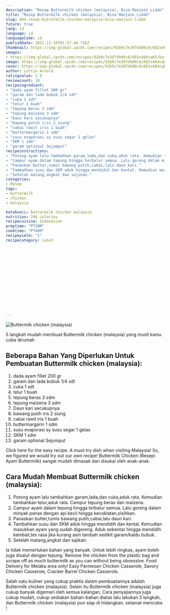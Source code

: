 ```yaml
---
description: "Resep Buttermilk chicken (malaysia), Bisa Manjain Lidah"
title: "Resep Buttermilk chicken (malaysia), Bisa Manjain Lidah"
slug: 804-resep-buttermilk-chicken-malaysia-bisa-manjain-lidah
future: true
lang: id
language: id
languageCode: id
publishDate: 2021-11-10T01:57:40.716Z 
thumbnail: https://img-global.cpcdn.com/recipes/92b9c7e307db00c8/682x484cq65/buttermilk-chicken-malaysia-foto-resep-utama.webp
images:
- https://img-global.cpcdn.com/recipes/92b9c7e307db00c8/682x484cq65/buttermilk-chicken-malaysia-foto-resep-utama.webp
image: https://img-global.cpcdn.com/recipes/92b9c7e307db00c8/682x484cq65/buttermilk-chicken-malaysia-foto-resep-utama.webp
cover: https://img-global.cpcdn.com/recipes/92b9c7e307db00c8/682x484cq65/buttermilk-chicken-malaysia-foto-resep-utama.webp
author: Lottie Arnold
ratingvalue: 3.9
reviewcount: 10
recipeingredient:
- "dada ayam fillet 200 gr"
- "garam dan lada bubuk 1/4 sdt"
- "cuka 1 sdt"
- "telur 1 buah"
- "tepung beras 3 sdm"
- "tepung maizena 3 sdm"
- "Daun kari secukupnya"
- "bawang putih iris 2 siung"
- "cabai rawit iris 1 buah"
- "buttermargarin 1 sdm"
- "susu evaporasi sy susu segar 1 gelas"
- "SKM 1 sdm"
- "garam optional Sejumput"
recipeinstructions:
- "Potong ayam lalu tambahkan garam,lada,dan cuka,aduk rata. Kemudian tambahkan telur,aduk rata. Campur tepung beras dan maizena."
- "Campur ayam dalam tepung hingga terbalur semua. Lalu goreng dalam minyak panas dengan api kecil hingga kecoklatan,sisihkan."
- "Panaskan butter,tumis bawang putih,cabai,lalu daun kari."
- "Tambahkan susu dan SKM aduk hingga mendidih dan kental. Kemudian masukkan ayam yang sudah digoreng. Aduk sebentar hingga mendidih kembali,tes rasa jika kurang asin tambah sedikit garam/kaldu bubuk."
- "Setelah matang,angkat dan sajikan."
categories:
- Resep
tags:
- buttermilk
- chicken
- malaysia

katakunci: buttermilk chicken malaysia 
nutrition: 246 calories
recipecuisine: Indonesian
preptime: "PT38M"
cooktime: "PT46M"
recipeyield: "1"
recipecategory: Lunch


     
    
    
    
    
    
    
    
    
    
    
      
    
---
```



![Buttermilk chicken (malaysia)](https://img-global.cpcdn.com/recipes/92b9c7e307db00c8/682x484cq65/buttermilk-chicken-malaysia-foto-resep-utama.webp)

5 langkah mudah membuat  Buttermilk chicken (malaysia) yang musti kamu coba dirumah

<!--inarticleads1-->

## Beberapa Bahan Yang Diperlukan Untuk Pembuatan Buttermilk chicken (malaysia):

1. dada ayam fillet 200 gr
1. garam dan lada bubuk 1/4 sdt
1. cuka 1 sdt
1. telur 1 buah
1. tepung beras 3 sdm
1. tepung maizena 3 sdm
1. Daun kari secukupnya
1. bawang putih iris 2 siung
1. cabai rawit iris 1 buah
1. buttermargarin 1 sdm
1. susu evaporasi sy susu segar 1 gelas
1. SKM 1 sdm
1. garam optional Sejumput

Click here for the easy recipe. A must-try dish when visiting Malaysia! So, we figured we would try out our own recipe! Buttermilk Chicken (Resepi Ayam Buttermilk) sangat mudah dimasak dan disukai oleh anak-anak. 

<!--inarticleads2-->

## Cara Mudah Membuat Buttermilk chicken (malaysia):

1. Potong ayam lalu tambahkan garam,lada,dan cuka,aduk rata. Kemudian tambahkan telur,aduk rata. Campur tepung beras dan maizena.
1. Campur ayam dalam tepung hingga terbalur semua. Lalu goreng dalam minyak panas dengan api kecil hingga kecoklatan,sisihkan.
1. Panaskan butter,tumis bawang putih,cabai,lalu daun kari.
1. Tambahkan susu dan SKM aduk hingga mendidih dan kental. Kemudian masukkan ayam yang sudah digoreng. Aduk sebentar hingga mendidih kembali,tes rasa jika kurang asin tambah sedikit garam/kaldu bubuk.
1. Setelah matang,angkat dan sajikan.


Ia tidak memerlukan bahan yang banyak. Untuk lebih ringkas, ayam boleh juga disalut dengan tepung. Remove the chicken from the plastic bag and scrape off as much buttermilk as you can without being obsessive. Food Delivery for Melaka area only! Easy Parmesan Chicken Casserole, Savory Chicken Casserole, Cracker Barrel Chicken Casserole. 

Salah satu kuliner yang cukup praktis dalam pembuatannya adalah  Buttermilk chicken (malaysia). Selain itu  Buttermilk chicken (malaysia)  juga cukup banyak digemari oleh semua kalangan, Cara penyajiannya juga cukup mudah, cukup sediakan bahan-bahan diatas lalu lakukan 5 langkah, dan  Buttermilk chicken (malaysia)  pun siap di hidangkan. selamat mencoba !
